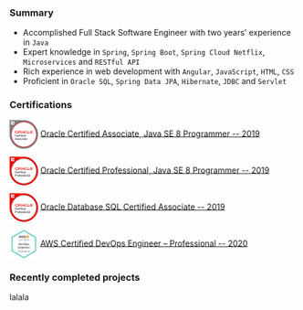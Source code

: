 ### Summary

* Accomplished Full Stack Software Engineer with two years’ experience in `Java`
* Expert knowledge in `Spring`, `Spring Boot`, `Spring Cloud Netflix`, `Microservices` and `RESTful API`
* Rich experience in web development with `Angular`, `JavaScript`, `HTML`, `CSS`
* Proficient in `Oracle SQL`, `Spring Data JPA`, `Hibernate`, `JDBC` and `Servlet`  
  

### Certifications

<img markdown =1 src="https://github.com/shangguanxiaomei/Imageshare/raw/master/20200803%20Homepage/oracle-certified-associate-java-se-8-programmer.png" width = "50" height = "50" alt="图片名称" align=center /> [Oracle Certified Associate, Java SE 8 Programmer  --  2019](https://www.youracclaim.com/badges/1e369a12-0a05-488e-8dc9-760b16efc364/public_url "Click to verify")

<img markdown =1 src="https://github.com/shangguanxiaomei/Imageshare/raw/master/20200803%20Homepage/oracle-certified-professional-java-se-8-programmer.png" width = "50" height = "50" alt="图片名称" align=center /> [Oracle Certified Professional, Java SE 8 Programmer  --  2019](https://www.youracclaim.com/badges/205f6ffe-299a-47a1-9fa3-57c7377ad065/public_url "Click to verify")

<img markdown =1 src="https://github.com/shangguanxiaomei/Imageshare/raw/master/20200803%20Homepage/oracle-certified-professional-java-se-8-programmer.png" width = "50" height = "50" alt="图片名称" align=center /> [Oracle Database SQL Certified Associate  --  2019](https://www.youracclaim.com/badges/1e369a12-0a05-488e-8dc9-760b16efc364/public_url "Click to verify")

<img markdown =1 src="https://github.com/shangguanxiaomei/Imageshare/raw/master/20200803%20Homepage/aws-certified-devops-engineer-professional.png" width = "50" height = "50" alt="图片名称" align=center /> [AWS Certified DevOps Engineer – Professional  --  2020](https://www.youracclaim.com/badges/5b80739a-134b-4b66-8aad-36b180406fe4/public_url "Click to verify")  
  

### Recently completed projects

lalala
 
 
<!--
**shangguanxiaomei/shangguanxiaomei** is a ✨ _special_ ✨ repository because its `README.md` (this file) appears on your GitHub profile.

Here are some ideas to get you started:

- 🔭 I’m currently working on ...
- 🌱 I’m currently learning ...
- 👯 I’m looking to collaborate on ...
- 🤔 I’m looking for help with ...
- 💬 Ask me about ...
- 📫 How to reach me: ...
- 😄 Pronouns: ...
- ⚡ Fun fact: ...
-->
